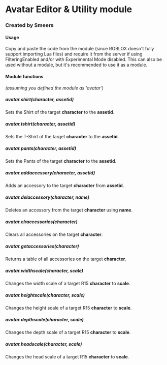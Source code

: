 # Avatar Editor & Utility module
### Created by Smeers

#### Usage
Copy and paste the code from the module (since ROBLOX doesn't fully support importing Lua files) and require it from the server if using FilteringEnabled and/or with Experimental Mode disabled. This can also be used without a module, but it's recommended to use it as a module.

#### Module functions
_(assuming you defined the module as 'avatar')_

##### avatar.shirt(character, assetid)
Sets the Shirt of the target  **character** to the **assetid**.

##### avatar.tshirt(character, assetid)
Sets the T-Shirt of the target  **character** to the **assetid**.

##### avatar.pants(character, assetid)
Sets the Pants of the target  **character** to the **assetid**.

##### avatar.addaccessory(character, assetid)
Adds an accessory to the target **character** from **assetid**.

##### avatar.delaccessory(character, name)
Deletes an accessory from the target  **character** using **name**.

##### avatar.clraccessories(character)
Clears all accessories on the target **character**.

##### avatar.getaccessories(character)
Returns a table of all accessories on the target **character**.

##### avatar.widthscale(character, scale)
Changes the width scale of a target R15 **character** to **scale**.

##### avatar.heightscale(character, scale)
Changes the height scale of a target R15 **character** to **scale**.

##### avatar.depthscale(character, scale)
Changes the depth scale of a target R15 **character** to **scale**.

##### avatar.headscale(character, scale)
Changes the head scale of a target R15 **character** to **scale**.

